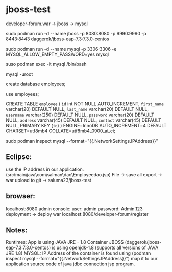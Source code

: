 # jboss-test
developer-forum.war -> jboss -> mysql

sudo podman run -d --name jboss -p 8080:8080 -p 9990:9990 -p 8443:8443 daggerok/jboss-eap-7.3:7.3.0-centos

sudo podman run -d --name mysql -p 3306:3306 -e MYSQL_ALLOW_EMPTY_PASSWORD=yes mysql 

suso podman exec -it mysql /bin/bash

mysql -uroot

create database employees;

use employees;

CREATE TABLE `employee` (
  `id` int NOT NULL AUTO_INCREMENT,
  `first_name` varchar(20) DEFAULT NULL,
  `last_name` varchar(20) DEFAULT NULL,
  `username` varchar(250) DEFAULT NULL,
  `password` varchar(20) DEFAULT NULL,
  `address` varchar(45) DEFAULT NULL,
  `contact` varchar(45) DEFAULT NULL,
  PRIMARY KEY (`id`)
) ENGINE=InnoDB AUTO_INCREMENT=4 DEFAULT CHARSET=utf8mb4 COLLATE=utf8mb4_0900_ai_ci;

sudo podman inspect mysql --format="{{.NetworkSettings.IPAddress}}"

Eclipse:
--------
use the IP address in our application. (src\main\java\com\salman\dao\Employeedao.jsp)
File -> save all
export -> war
upload to git -> saluma23/jboss-test

browser:
--------
localhost:8080
admin console: 
user: admin
password: Admin.123
deployment -> deploy war
localhost:8080/developer-forum/register

Notes:
------
Runtimes:
App is using JAVA JRE - 1.8
Container JBOSS (daggerok/jboss-eap-7.3:7.3.0-centos) is using openjdk-1.8 (supports all versions of JAVA JRE 1.8)
MYSQL:
IP Address of the container is found using (podman inspect mysql --format="{{.NetworkSettings.IPAddress}}")
map it to our application source code of java jdbc connection jsp program.
 
